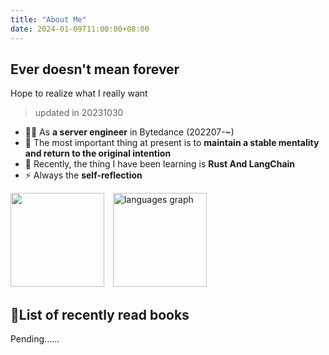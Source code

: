 ```yaml
---
title: "About Me"
date: 2024-01-09T11:00:00+08:00
---
```


## Ever doesn't mean forever

Hope to realize what I really want

> updated in 20231030

- 👨‍💻 As **a server engineer** in Bytedance (202207-~)
- 🫣 The most important thing at present is to **maintain a stable mentality and return to the original intention**
- 🤕 Recently, the thing I have been learning is **Rust And LangChain**
- ⚡ Always the **self-reflection**

<div >
    <img src="https://github-readme-stats.vercel.app/api?username=catwithtudou&show_icons=true&theme=radical&count_private=true" height="150" style="margin-right: 10px;" />
    <img src="https://github-readme-stats.vercel.app/api/top-langs?username=catwithtudou&locale=en&hide_title=false&layout=compact&card_width=320&langs_count=5&theme=radical&hide_border=false&hide=Jupyter%20Notebook" height="150" alt="languages graph" />
</div>

## 👷List of recently read books

Pending......
